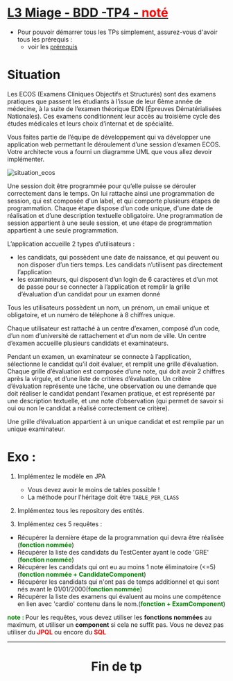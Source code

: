 
# <u>L3 Miage - BDD -TP4 - <b style="color:red">noté</b></u>

* Pour pouvoir démarrer tous les TPs simplement, assurez-vous d'avoir tous les prérequis :
    * voir les [prérequis](prerequis.md)

# Situation 

Les ECOS (Examens Cliniques Objectifs et Structurés) sont des examens pratiques que passent les étudiants à l’issue de leur 6ème année de médecine, à la suite de l’examen théorique EDN (Épreuves Dématérialisées Nationales). Ces examens conditionnent leur accès au troisième cycle des études médicales et leurs choix d’internat et de spécialité.

Vous faites partie de l’équipe de développement qui va développer une application web permettant le déroulement d’une session d’examen ECOS. Votre architecte vous a fourni un diagramme UML que vous allez devoir implémenter.

![situation_ecos](doc/situation.png)

Une session doit être programmée pour qu’elle puisse se dérouler correctement dans le temps. On lui rattache ainsi une programmation de session, qui est composée d'un label, et qui comporte plusieurs étapes de programmation. Chaque étape dispose d’un code unique, d'une date de réalisation et d’une description textuelle obligatoire. Une programmation de session appartient à une seule session, et une étape de programmation appartient à une seule programmation.

L’application accueille 2 types d’utilisateurs :
-	les candidats, qui possèdent une date de naissance, et qui peuvent ou non disposer d’un tiers temps. Les candidats n’utilisent pas directement l’application
-	les examinateurs, qui disposent d’un login de 6 caractères et d’un mot de passe pour se connecter à l’application et remplir la grille d’évaluation d’un candidat pour un examen donné

Tous les utilisateurs possèdent un nom, un prénom, un email unique et obligatoire, et un numéro de téléphone à 8 chiffres unique.

Chaque utilisateur est rattaché à un centre d’examen, composé d’un code, d’un nom d’université de rattachement et d’un nom de ville. Un centre d’examen accueille plusieurs candidats et examinateurs.


Pendant un examen, un examinateur se connecte à l’application, sélectionne le candidat qu’il doit évaluer, et remplit une grille d’évaluation. Chaque grille d’évaluation est composée d’une note, qui doit avoir 2 chiffres après la virgule, et d’une liste de critères d’évaluation. Un critère d’évaluation représente une tâche, une observation ou une demande que doit réaliser le candidat pendant l’examen pratique, et est représenté par une description textuelle, et une note d’observation (qui permet de savoir si oui ou non le candidat a réalisé correctement ce critère).

Une grille d’évaluation appartient à un unique candidat et est remplie par un unique examinateur.


# Exo :

1. Implémentez le modèle en JPA
    * Vous devez avoir le moins de tables possible !
    * La méthode pour l'héritage doit être `TABLE_PER_CLASS`


2. Implémentez tous les repository des entités.


3. Implémentez ces 5 requêtes :
  * Récupérer la dernière étape de la programmation qui devra être réalisée (<b style="color:green">fonction nommée</b>)
  * Récupérer la liste des candidats du TestCenter ayant le code 'GRE' (<b style="color:green">fonction nommée</b>)
  * Récupérer les candidats qui ont eu au moins 1 note éliminatoire (<=5) (<b style="color:green">fonction nommée + CandidateComponent</b>)
  * Récupérer les candidats qui n'ont pas de temps additionnel et qui sont nés avant le 01/01/2000(<b style="color:green">fonction nommée</b>)
  * Récupérer la liste des examens qui évaluent au moins une compétence en lien avec 'cardio' contenu dans le nom.(<b style="color:green">fonction + ExamComponent</b>)

<b style="color:green">note : </b> Pour les requêtes, vous devez utiliser les **fonctions nommées** au maximum, et utiliser un **component** si cela ne suffit pas. Vous ne devez pas utiliser du <b style="color:red">JPQL</b> ou encore du <b style="color:red">SQL</b>

---

# <div style="text-align: center;">Fin de tp</div>